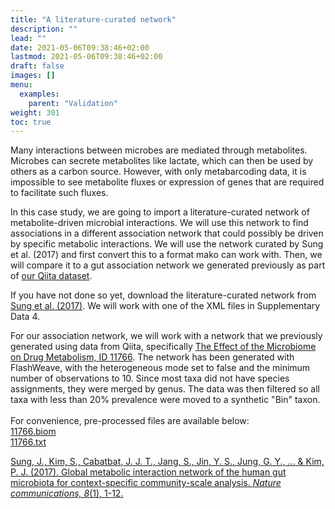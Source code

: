 ```yaml
---
title: "A literature-curated network"
description: ""
lead: ""
date: 2021-05-06T09:38:46+02:00
lastmod: 2021-05-06T09:38:46+02:00
draft: false
images: []
menu: 
  examples:
    parent: "Validation"
weight: 301
toc: true
---
```


Many interactions between microbes are mediated through metabolites. Microbes can secrete metabolites like lactate, which can then be used by others as a carbon source. However, with only metabarcoding data, it is impossible to see metabolite fluxes or expression of genes that are required to facilitate such fluxes. 

In this case study, we are going to import a literature-curated network of metabolite-driven microbial interactions. We will use this network to find associations in a different association network that could possibly be driven by specific metabolic interactions. We will use the network curated by Sung et al. (2017) and first convert this to a format mako can work with. Then, we will compare it to a gut association network we generated previously as part of <a href="/examples/qiita/intro">our Qiita dataset</a>. 

If you have not done so yet, download the literature-curated network from <a href="https://www.nature.com/articles/ncomms15393#Sec16">Sung et al. (2017)</a>. We will work with one of the XML files in Supplementary Data 4. 

For our association network, we will work with a network that we previously generated using data from Qiita, specifically <a href="https://qiita.ucsd.edu/study/description/11766">The Effect of the Microbiome on Drug Metabolism, ID 11766</a>. The network has been generated with FlashWeave, with the heterogeneous mode set to false and the minimum number of observations to 10. Since most taxa did not have species assignments, they were merged by genus. The data was then filtered so all taxa with less than 20% prevalence were moved to a synthetic "Bin" taxon.  <br><br>
For convenience, pre-processed files are available below:<br>
<a href="/demo/11766.biom">11766.biom</a><br>
<a href="/demo/11766.txt">11766.txt</a><br>

<a href="https://www.nature.com/articles/ncomms15393">Sung, J., Kim, S., Cabatbat, J. J. T., Jang, S., Jin, Y. S., Jung, G. Y., ... & Kim, P. J. (2017). Global metabolic interaction network of the human gut microbiota for context-specific community-scale analysis. <i>Nature communications, 8</i>(1), 1-12.</a>